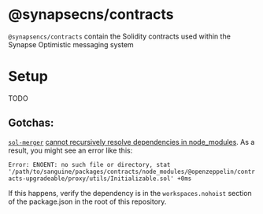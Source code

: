 # @synapsecns/contracts

`@synapsencs/contracts` contain the Solidity contracts used within the Synapse Optimistic messaging system

# Setup

TODO

## Gotchas:

[`sol-merger`](https://github.com/RyuuGan/sol-merger) [cannot recursively resolve dependencies in node_modules](https://github.com/RyuuGan/sol-merger/issues/58). As a result, you might see an error like this:

``
Error: ENOENT: no such file or directory, stat '/path/to/sanguine/packages/contracts/node_modules/@openzeppelin/contracts-upgradeable/proxy/utils/Initializable.sol' +0ms
``

If this happens, verify the dependency is in the `workspaces.nohoist` section of the package.json in the root of this repository.

